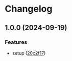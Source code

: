 # Changelog

## 1.0.0 (2024-09-19)


### Features

* setup ([20c2f17](https://github.com/limbo-works/Limbo.Nuxt.DevTools/commit/20c2f17c7aaecb8a75cca403b425d5514e007910))
